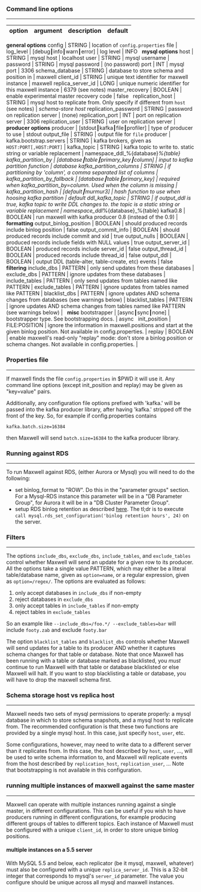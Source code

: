 ### Command line options
***
option                         | argument                            | description                                         | default
-------------------------------|-------------------------------------| --------------------------------------------------- | -------
**general options**
config                         | STRING                              | location of `config.properties` file                |
log_level                      | [debug┃info┃warn┃error]             | log level                                           | INFO
&nbsp;
**mysql options**
host                           | STRING                              | mysql host                                          | localhost
user                           | STRING                              | mysql username                                      |
password                       | STRING                              | mysql password                                      | (no password)
port                           | INT                                 | mysql port                                          | 3306
schema_database                | STRING                              | database to store schema and position in            | maxwell
client_id                      | STRING                              | unique text identifier for maxwell instance         | maxwell
replica_server_id              | LONG                                | unique numeric identifier for this maxwell instance | 6379 (see notes)
master_recovery                | BOOLEAN                             | enable experimental master recovery code            | false
&nbsp;
replication_host               | STRING                              | mysql host to replicate from.  Only specify if different from `host` (see notes) | *schema-store host*
replication_password           | STRING                              | password on replication server | (none)
replication_port               | INT                                 | port on replication server | 3306
replication_user               | STRING                              | user on replication server |
&nbsp;
**producer options**
producer                       | [stdout┃kafka┃file┃profiler]        | type of producer to use                             | stdout
output_file                    | STRING                              | output file for `file` producer                     |
&nbsp;
kafka.bootstrap.servers        | STRING                              | kafka brokers, given as `HOST:PORT[,HOST:PORT]`     |
kafka_topic                    | STRING                              | kafka topic to write to. static string or variable replacement                            | namespace_ddl_%{database}_%{table}
kafka_partition_by             | [database┃table┃primary_key┃column] | input to kafka partition function                   | database
kafka_partition_columns        | STRING                              | if partitioning by 'column', a comma separated list of columns |
kafka_partition_by_fallback    | [database┃table┃primary_key]        | required when kafka_partition_by=column.  Used when the column is missing |
kafka_partition_hash           | [default┃murmur3]                   | hash function to use when hoosing kafka partition   | default
ddl_kafka_topic                | STRING                              | if output_ddl is true, kafka topic to write DDL changes to. the topic is a static string or variable replacement | namespace_ddl_%{database}_%{table}
kafka0.8                       | BOOLEAN                             | run maxwell with kafka producer 0.8 (instead of the 0.9) |
**formatting**
output_binlog_position         | BOOLEAN                             | should produced records include binlog position     | false
output_commit_info             | BOOLEAN                             | should produced records include commit and xid      | true
output_nulls                   | BOOLEAN                             | produced records include fields with NULL values    | true
output_server_id               | BOOLEAN                             | produced records include server_id                  | false
output_thread_id               | BOOLEAN                             | produced records include thread_id                  | false
output_ddl                     | BOOLEAN                             | output DDL (table-alter, table-create, etc) events  | false
&nbsp;
**filtering**
include_dbs                    | PATTERN                             | only send updates from these databases |
exclude_dbs                    | PATTERN                             | ignore updates from these databases |
include_tables                 | PATTERN                             | only send updates from tables named like PATTERN |
exclude_tables                 | PATTERN                             | ignore updates from tables named like PATTERN |
blacklist_dbs                  | PATTERN                             | ignore updates AND schema changes from databases (see warnings below) |
blacklist_tables               | PATTERN                             | ignore updates AND schema changes from tables named like PATTERN (see warnings below) |
&nbsp;
**misc**
bootstrapper                   | [async┃sync┃none]                   | bootstrapper type.  See bootstrapping docs.        | async
&nbsp;
init_position                  | FILE:POSITION                       | ignore the information in maxwell.positions and start at the given binlog position. Not available in config.properties. |
replay                         | BOOLEAN                             | enable maxwell's read-only "replay" mode: don't store a binlog position or schema changes.  Not available in config.properties. |

### Properties file
***
If maxwell finds the file `config.properties` in $PWD it will use it.  Any
command line options (except init_position and replay) may be given as
"key=value" pairs.

Additionally, any configuration file options prefixed with 'kafka.' will be
passed into the kafka producer library, after having 'kafka.' stripped off the
front of the key.  So, for example if config.properties contains

```
kafka.batch.size=16384
```

then Maxwell will send `batch.size=16384` to the kafka producer library.

### Running against RDS
***
To run Maxwell against RDS, (either Aurora or Mysql) you will need to do the following:

- set binlog_format to "ROW".  Do this in the "parameter groups" section.  For a Mysql-RDS instance this parameter will be
  in a "DB Parameter Group", for Aurora it will be in a "DB Cluster Parameter Group".
- setup RDS binlog retention as described [here](http://docs.aws.amazon.com/AmazonRDS/latest/UserGuide/USER_LogAccess.Concepts.MySQL.html).
  The tl;dr is to execute `call mysql.rds_set_configuration('binlog retention hours', 24)` on the server.


### Filters
***
The options `include_dbs`, `exclude_dbs`, `include_tables`, and `exclude_tables` control whether
Maxwell will send an update for a given row to its producer.  All the options take a single value PATTERN,
which may either be a literal table/database name, given as `option=name`, or a regular expression,
given as `option=/regex/`.  The options are evaluated as follows:

1. only accept databases in `include_dbs` if non-empty
1. reject databases in `exclude_dbs`
1. only accept tables in `include_tables` if non-empty
1. reject tables in `exclude_tables`

So an example like `--include_dbs=/foo.*/ --exclude_tables=bar` will include `footy.zab` and exclude `footy.bar`

The option `blacklist_tables` and `blacklist_dbs` controls whether Maxwell will send updates for a table to its producer AND whether
it captures schema changes for that table or database. Note that once Maxwell has been running with a table or database marked as blacklisted,
you *must* continue to run Maxwell with that table or database blacklisted or else Maxwell will halt. If you want to stop
blacklisting a table or database, you will have to drop the maxwell schema first.

### Schema storage host vs replica host
***
Maxwell needs two sets of mysql permissions to operate properly: a mysql database in which to store schema snapshots,
and a mysql host to replicate from.  The recommended configuration is that
these two functions are provided by a single mysql host.  In this case, just
specify `host`, `user`, etc.

Some configurations, however, may need to write data to a different server than it replicates from.  In this case,
the host described by `host`, `user`, ..., will be used to write schema information to, and Maxwell will replicate
events from the host described by `replication_host`, `replication_user`, ...  Note that bootstrapping is not available
in this configuration.

### running multiple instances of maxwell against the same master
***
Maxwell can operate with multiple instances running against a single master, in
different configurations.  This can be useful if you wish to have producers
running in different configurations, for example producing different groups of
tables to different topics.  Each instance of Maxwell must be configured with a
unique `client_id`, in order to store unique binlog positions.

#### multiple instances on a 5.5 server

With MySQL 5.5 and below, each replicator (be it mysql, maxwell, whatever) must
also be configured with a unique `replica_server_id`.  This is a 32-bit integer
that corresponds to mysql's `server_id` parameter.  The value you configure
should be unique across all mysql and maxwell instances.

<script>
  jQuery(document).ready(function () {
    jQuery("table").addClass("table table-condensed table-bordered table-hover");
  });
</script>

